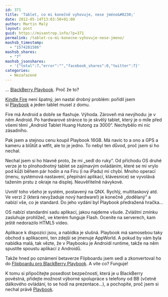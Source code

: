 ```yaml
---
id: 371
title: 'Tablet, co mi konečně vyhovuje, nese jméno&#8230;'
date: 2012-05-14T13:03:50+01:00
author: Martin Malý
layout: post
guid: https://misantrop.info/?p=371
permalink: /tablet-co-mi-konecne-vyhovuje-nese-jmeno/
mashsb_timestamp:
  - "1574281586"
mashsb_shares:
  - "7"
mashsb_jsonshares:
  - '{"total":7,"error":"","facebook_shares":0,"twitter":7}'
categories:
  - Nezařazené
---
```

&#8230; [BlackBerry Playbook](https://www.amazon.com/gp/product/B004UL34EY/ref=as_li_ss_il?ie=UTF8&tag=dein-20&linkCode=as2&camp=1789&creative=390957&creativeASIN=B004UL34EY). Proč že to?

<!--more-->

[Kindle Fire](https://misantrop.info/flashujeme-kindle-fire-krok-za-krokem/) není špatný, jen nastal drobný problém: pořídil jsem si [Playbook](https://www.amazon.com/gp/product/B004UL34EY/ref=as_li_ss_il?ie=UTF8&tag=dein-20&linkCode=as2&camp=1789&creative=390957&creativeASIN=B004UL34EY) a jeden tablet musel z domu.<img style="border: none !important; margin: 0px !important;" src="https://misantrop.info/wp-content/uploads/2012/05/irtdein-20amplas2ampo1ampaB0051VVOB2" alt="" width="1" height="1" border="0" />

Fire má Android a dobře se flashuje. Výhoda. Zároveň má nevýhodu: je v něm Android. Po hardwarové stránce to je skvělý tablet, který je o míle před všemi těmi &#8222;Android Tablet Huang Hutong za 3000&#8220;. Nechybělo mi nic zásadního.

Pak jsem a stejnou cenu koupil Playbook 16GB. Má navíc to a ono a GPS a kameru a blůtůt a wtfit, ale to je jedno. To nebyl ten důvod, proč jsem si ho nechal.

Nechal jsem si ho hlavně proto, že mi &#8222;sedl do ruky&#8220;. Od příchodu OS druhé verze je to plnohodnotný tablet se zajímavým ovládáním, které se mi vrylo pod kůži během pár hodin a na Firu (i na iPadu) mi chybí. Mnoho operací (menu, systémová nastavení, přepínání aplikací, klávesnice) se vyvolává tažením prstu z okraje na displej. Neuvěřitelně návykové.

Uvnitř toho všeho je systém, postavený na QNX. Rychlý, multitaskový atd. Ve verzi 2 (která nevyžaduje nový hardware!) je konečně &#8222;dodělaný&#8220; a nabízí vše, co je standard. Do jeho vydání byl Playbook předražená hračka&#8230;

OS nabízí standardní sadu aplikací, jakou najdeme všude. Zvláštní zmínku zasluhuje prohlížeč, ve kterém funguje Flash. Oceníte na serverech, kam ještě nedorazilo HTML5 video.

Aplikace k dispozici jsou, a nabídka je slušná. Playbook má samosebou taky obchod s aplikacemi, ten zdejší se jmenuje AppWorld. A pokud by vám byla nabídka malá, tak vězte, že v Playbooku je Androidí runtime, takže na něm spustíte spoustu aplikací z Androidů.

Takže hned po oznámení betaverze Flipboardu jsem sedl a zkonvertoval ho do [Flipboardu pro BlackBerry Playbook](https://misantrop.info/flipboard-for-blackberry-playbook/). A víte co? Funguje!

K tomu si připočítejte posedlost bezpečností, která je u BlackBerry pověstná, přidejte možnost výborné spolupráce s telefony od BB (včetně dálkového ovládání, to se hodí na prezentace&#8230;), a pochopíte, proč jsem si nechal právě [Playbook](https://www.amazon.com/gp/product/B004UL34EY/ref=as_li_ss_il?ie=UTF8&tag=dein-20&linkCode=as2&camp=1789&creative=390957&creativeASIN=B004UL34EY).